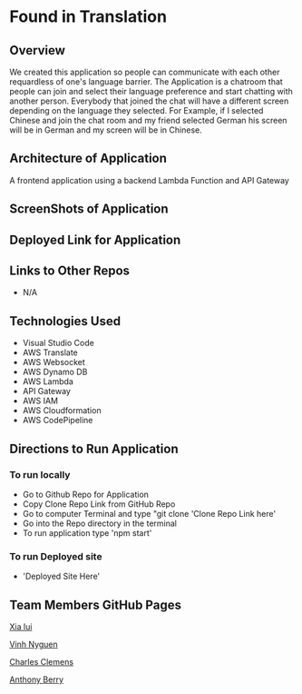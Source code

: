 # Found in Translation
<!-- An overview of the application and its functionality -->
## Overview
We created this application so people can communicate with each other requardless of one's language barrier. The Application is a chatroom that people can join and select their language preference and start chatting with another person. Everybody that joined the chat will have a different screen depending on the language they selected. For Example, if I selected Chinese and join the chat room and my friend selected German his screen will be in German and my screen will be in Chinese.

<!-- An architecture and/or data-flow drawing (preferably in UML) that illustrates how your application works. -->
## Architecture of Application
A frontend application using a backend Lambda Function and API Gateway
<!-- Screenshots of the application -->
## ScreenShots of Application

<!-- A link to the deployed application (where applicable) -->
##  Deployed Link for Application
<!-- Links to any other repos used in the application (where applicable) -->
## Links to Other Repos
- N/A
<!-- A list of technologies used in the application -->
## Technologies Used
- Visual Studio Code
- AWS Translate
- AWS Websocket
- AWS Dynamo DB
- AWS Lambda
- API Gateway
- AWS IAM
- AWS Cloudformation
- AWS CodePipeline
<!-- Directions to run the application, both for local development and in production -->
## Directions to Run Application
### To run locally
- Go to Github Repo for Application
- Copy Clone Repo Link from GitHub Repo
- Go to computer Terminal and type "git clone 'Clone Repo Link here'
- Go into the Repo directory in the terminal
- To run application type 'npm start'
### To run Deployed site
- 'Deployed Site Here'
<!-- these should be very detailed! -->
<!-- Links to each team member's GitHub profile -->
## Team Members GitHub Pages
[Xia lui](https://github.com/xialiu1988)

[Vinh Nyguen](https://github.com/nguyenvinh2)

[Charles Clemens](https://github.com/CClemensJr)

[Anthony Berry](https://github.com/Antberry)

